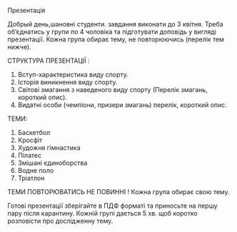 Презентація

Добрый день,шановні студенти. 
завдання виконати до 3 квітня. 
Треба об’єднатись у групи по 4 чоловіка та підготувати доповідь у вигляді презентації.
Кожна група обирає тему, не повторюючись (перелік тем нижче). 

СТРУКТУРА ПРЕЗЕНТАЦІЇ :
1. Вступ-характеристика виду спорту.
2. Історія виникнення виду спорту.
3. Світові змагання з наведеного виду спорту (Перелік змагань, короткий опис).
4.  Видатні особи (чемпіони, призери змагань) перелік, короткий опис.

ТЕМИ:
1. Баскетбол
2. Кросфіт
3. Художня гімнастика
4. Пілатес
5. Змішані єдиноборства
6. Водне поло
7. Тріатлон 

ТЕМИ ПОВТОРЮВАТИСЬ НЕ ПОВИННІ ! 
Кожна група обирає свою тему.

Готові презентації зберігайте в ПДФ форматі та приносьте на першу пару після карантину. 
Кожній групі дається 5 хв. щоб коротко розповісти про дослідженну тему.
